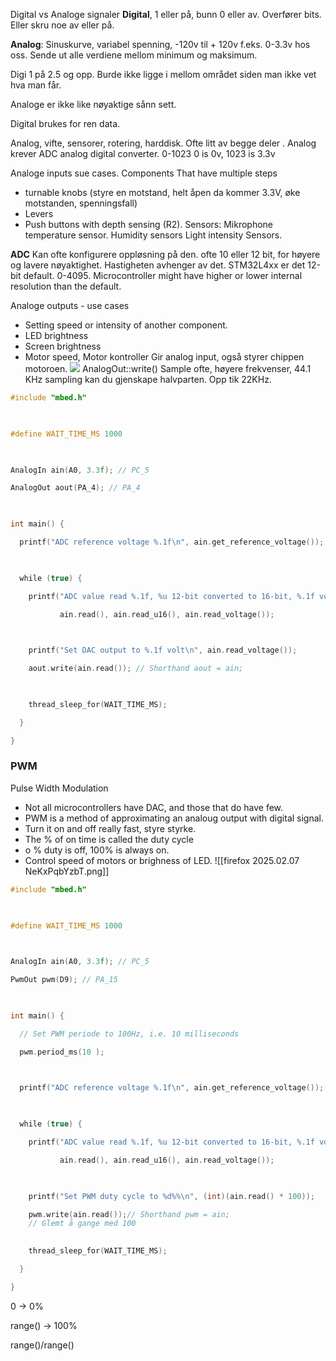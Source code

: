 Digital vs Analoge signaler
**Digital**, 1 eller på, bunn 0 eller av. 
Overfører bits. Eller skru noe av eller på.

**Analog**:
Sinuskurve, variabel spenning, -120v til + 120v f.eks. 0-3.3v hos oss. Sende ut alle verdiene mellom minimum og maksimum.

Digi
1 på 2.5 og opp.
Burde ikke ligge i mellom området siden man ikke vet hva man får.

Analoge er ikke like nøyaktige sånn sett.

Digital brukes for ren data.

Analog, vifte, sensorer, rotering, harddisk.  Ofte litt av begge deler
.
Analog krever ADC analog digital converter. 
0-1023
0 is 0v, 1023 is 3.3v

Analoge inputs sue cases.
Components
That have multiple steps
- turnable knobs (styre en motstand, helt åpen da kommer 3.3V, øke motstanden, spenningsfall)
- Levers
- Push buttons with depth sensing (R2).
Sensors:
Mikrophone
temperature sensor.
Humidity sensors
Light intensity Sensors.

**ADC** Kan ofte konfigurere oppløsning på den. ofte 10 eller 12 bit, for høyere og lavere nøyaktighet. Hastigheten avhenger av det. 
STM32L4xx er det 12-bit default. 0-4095. Microcontroller might have higher or lower internal resolution than the default. 

Analoge outputs - use cases
- Setting speed or intensity of another component. 
- LED brightness
- Screen brightness
- Motor speed, Motor kontroller Gir analog input, også styrer chippen motoroen.
![](https://lh7-rt.googleusercontent.com/slidesz/AGV_vUdACt0k8t0vGKWZiA42eS4jED4plPGoPHZyqAEsf99hb8_aFLRP8JmAPhmTmIzEj7P73qDpIKt_qfUB34S8wymWFqCth6HiaMq_4mePT9RaHab1TWfpcVoSRMt7hI2zCIvQRFpa=s2048?key=L6Vc0XISLPY16DM8Cr22o9P2)
AnalogOut::write()
Sample ofte, høyere frekvenser, 44.1 KHz sampling kan du gjenskape halvparten. Opp tik 22KHz.

```cpp
#include "mbed.h"

  

#define WAIT_TIME_MS 1000

  

AnalogIn ain(A0, 3.3f); // PC_5

AnalogOut aout(PA_4); // PA_4

  

int main() {

  printf("ADC reference voltage %.1f\n", ain.get_reference_voltage());

  

  while (true) {

    printf("ADC value read %.1f, %u 12-bit converted to 16-bit, %.1f volt\n",

           ain.read(), ain.read_u16(), ain.read_voltage());

  

    printf("Set DAC output to %.1f volt\n", ain.read_voltage());

    aout.write(ain.read()); // Shorthand aout = ain;

  

    thread_sleep_for(WAIT_TIME_MS);

  }

}
```

### PWM
Pulse Width Modulation
- Not all microcontrollers have DAC, and those that do have few.
- PWM is a method of approximating an analoug output with digital signal. 
- Turn it on and off really fast, styre styrke.
- The % of on time is called the duty cycle
- o % duty is off, 100% is always on.
- Control speed of motors or brighness of LED.
![[firefox 2025.02.07 NeKxPqbYzbT.png]]
```cpp
#include "mbed.h"

  

#define WAIT_TIME_MS 1000

  

AnalogIn ain(A0, 3.3f); // PC_5

PwmOut pwm(D9); // PA_15

  

int main() {

  // Set PWM periode to 100Hz, i.e. 10 milliseconds

  pwm.period_ms(10 );

  

  printf("ADC reference voltage %.1f\n", ain.get_reference_voltage());

  

  while (true) {

    printf("ADC value read %.1f, %u 12-bit converted to 16-bit, %.1f volt\n",

           ain.read(), ain.read_u16(), ain.read_voltage());

  

    printf("Set PWM duty cycle to %d%%\n", (int)(ain.read() * 100));

    pwm.write(ain.read());// Shorthand pwm = ain; 
    // Glemt å gange med 100
  

    thread_sleep_for(WAIT_TIME_MS);

  }

}
```

0 -> 0%

range() -> 100%

range()/range()